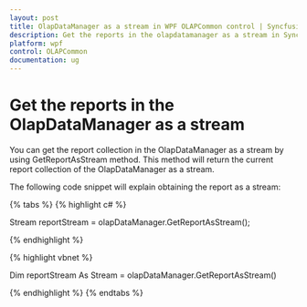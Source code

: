 ```yaml
---
layout: post
title: OlapDataManager as a stream in WPF OLAPCommon control | Syncfusion
description: Get the reports in the olapdatamanager as a stream in Syncfusion Essential Studio WPF OLAPCommon control, its elements, features, and more.
platform: wpf
control: OLAPCommon
documentation: ug
---
```


# Get the reports in the OlapDataManager as a stream

You can get the report collection in the OlapDataManager as a stream by using GetReportAsStream method. This method will return the current report collection of the OlapDataManager as a stream.

The following code snippet will explain obtaining the report as a stream:

{% tabs %}
{% highlight c# %}

Stream reportStream = olapDataManager.GetReportAsStream();

{% endhighlight  %}

{% highlight vbnet %}

Dim reportStream As Stream = olapDataManager.GetReportAsStream()


{% endhighlight  %}
{% endtabs %}